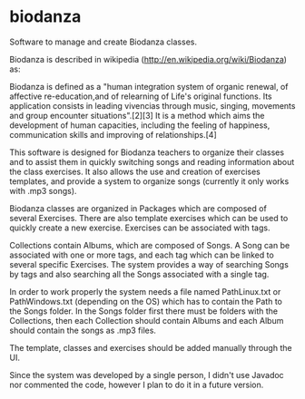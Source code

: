 biodanza
========

Software to manage and create Biodanza classes. 

Biodanza is described in wikipedia (http://en.wikipedia.org/wiki/Biodanza) as:

Biodanza is defined as a "human integration system of organic renewal, of affective re-education,and of relearning of Life's original functions. Its application consists in leading vivencias through music, singing, movements and group encounter situations".[2][3]
It is a method which aims the development of human capacities, including the feeling of happiness, communication skills and improving of relationships.[4]

This software is designed for Biodanza teachers to organize their classes and to assist them in quickly switching songs and reading information about the class exercises. It also allows the use and creation of exercises templates, and provide a system to organize songs (currently it only works with .mp3 songs).

Biodanza classes are organized in Packages which  are composed of several Exercises. There are also template exercises which can be used to quickly create a new exercise. Exercises can be associated with tags.

Collections contain Albums, which are composed of Songs. A Song can be associated with one or more tags, and each tag which can be linked to several specific Exercises. The system provides a way of searching Songs by tags and also searching all the Songs associated with a single tag.

In order to work properly the system needs a file named PathLinux.txt or PathWindows.txt (depending on the OS) which has to contain the Path to the Songs folder. In the Songs folder first there must be folders with the Collections, then each Collection should contain Albums and each Album should contain the songs as .mp3 files.

The template, classes and exercises should be added manually through the UI.

Since the system was developed by a single person, I didn't use Javadoc nor commented the code, however I plan to do it in a future version.
